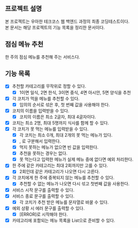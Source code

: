 ## 프로젝트 설명
본 프로젝트는 우아한 테크코스 웹 백엔드 과정의 최종 코딩테스트이다.  
본 문서는 해당 프로젝트의 기능 목록을 정리한 문서이다.

## 점심 메뉴 추천
한 주의 점심 메뉴를 추천해 주는 서비스다.

## 기능 목록
- [x] 추천할 카테고리를 무작위로 정할 수 있다.
    - [x] 1이면 일식, 2면 한식, 3이면 중식, 4면 아시안, 5면 양식을 추천
- [x] 각 코치가 먹을 메뉴를 추천할 수 있다.
    - [x] 임의의 순서로 섞은 후, 첫 번째 값을 사용해야 한다.
- [x] 코치의 이름을 입력받을 수 있다.
    - [x] 코치의 이름은 최소 2글자, 최대 4글자이다.
- [x] 코치는 최소 2명, 최대 5명까지 식사를 함께 할 수 있다.
- [x] 각 코치가 못 먹는 메뉴를 입력받을 수 있다.
    - [x] 각 코치는 최소 0개, 최대 2개의 못 먹는 메뉴가 있다.
    - [x] , 로 구분해서 입력한다.
    - [x] 먹지 못하는 메뉴가 없으면 빈 값을 입력한다.
    - [x] 추천을 못하는 경우는 없다.
    - [x] 못 먹는다고 입력한 메뉴가 실제 메뉴 중에 없다면 예외 처리한다.
- [x] 한 주에 같은 카테고리는 최대 2회까지만 고를 수 있다.
    - [x] 2회인데 같은 카테고리가 나오면 다시 고른다.
- [x] 각 코치에게 한 주에 중복되지 않는 메뉴를 추천할 수 있다.
    - [x] 추천할 수 없는 메뉴가 나오면 다시 섞고 첫번째 값을 사용한다.
- [x] 서비스 시작 문구를 출력할 수 있다.
- [x] 서비스 종료 문구를 출력할 수 있다.
  - [x] 각 코치가 추천 받은 메뉴를 문자열로 바꿀 수 있다.
- [x] 예외 상황 시 에러 문구를 출력할 수 있다.
    - [x] [ERROR]로 시작해야 한다.
- [x] 카테고리에 포함되는 메뉴 목록을 List<String>으로 준비할 수 있다.